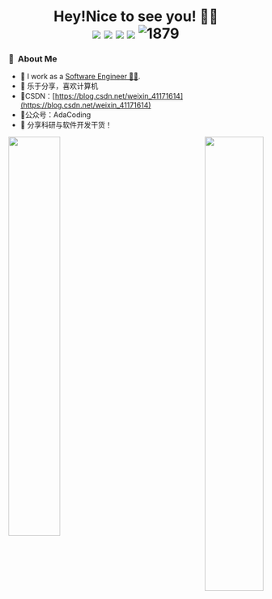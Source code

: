 <h1 align="center">Hey!Nice to see you! 👋😃
  <div style="text-align: center;">
    <img src="https://img.shields.io/badge/-Java-007396?style=flat-square&logo=java&logoColor=white" style="display: inline-block;" /> 
    <img src="https://img.shields.io/badge/-Python-3776AB?style=flat-square&logo=python&logoColor=white" style="display: inline-block;" />
    <img src="https://img.shields.io/badge/-JavaScript-F7DF1E?style=flat-square&logo=javascript&logoColor=black" style="display: inline-block;" /> 
    <img src="https://img.shields.io/badge/-C++-00599C?style=flat-square&logo=c%2B%2B&logoColor=white" style="display: inline-block;" /> 
    <img src="https://komarev.com/ghpvc/?username=CarrieLea" alt="1879" style="display: inline-block;">
  </div>
</h1>

<!-- 
[![](https://img.shields.io/badge/dynamic/json?color=000000&label=GitHub&query=%24.data.totalSubs&suffix=%20followers&url=https%3A%2F%2Fapi.spencerwoo.com%2Fsubstats%2F%3Fsource%3Dgithub%26queryKey%3DCarrieLea)](https://github.com/CarrieLea)
-->


<h3> 📑 &nbsp;About Me </h3>

  - 🔨 I work as a [Software Engineer 👨‍💻](). 
  - 📝 乐于分享，喜欢计算机
  - 📌CSDN：[https://blog.csdn.net/weixin_41171614](https://blog.csdn.net/weixin_41171614)
  - 📌公众号：AdaCoding
  - 📝 分享科研与软件开发干货！

<div>
  <span align="left">
    <img align="left" width="45%" src="https://github-readme-stats.vercel.app/api?username=AdaCoding123&show_icons=true&theme=radical">
  </span>  
  <span align="right">
    <img align='right' width='48%' src="https://github-readme-stats.vercel.app/api/top-langs/?username=AdaCoding123&hide=html,java,jupyter%20notebook,css&layout=compact&card_width=495&title_color=eb1f6a&icon_color=e28905&text_color=999999&bg_color=0,27282200,0000000F&hide_border=true">
  </span>  
</div>


<p> &nbsp;</p>
<!-- <img src="https://github-readme-activity-graph.vercel.app/graph?username=AdaCoding123&theme=github-compact&custom_title=Activity&radius=30&height=250" alt="Lazy"> -->



